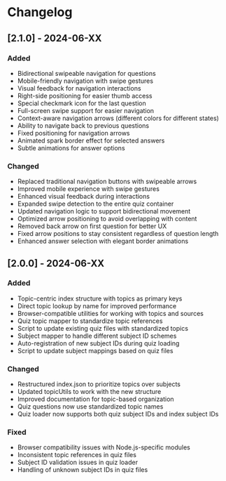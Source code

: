 # Changelog

## [2.1.0] - 2024-06-XX

### Added
- Bidirectional swipeable navigation for questions
- Mobile-friendly navigation with swipe gestures
- Visual feedback for navigation interactions
- Right-side positioning for easier thumb access
- Special checkmark icon for the last question
- Full-screen swipe support for easier navigation
- Context-aware navigation arrows (different colors for different states)
- Ability to navigate back to previous questions
- Fixed positioning for navigation arrows
- Animated spark border effect for selected answers
- Subtle animations for answer options

### Changed
- Replaced traditional navigation buttons with swipeable arrows
- Improved mobile experience with swipe gestures
- Enhanced visual feedback during interactions
- Expanded swipe detection to the entire quiz container
- Updated navigation logic to support bidirectional movement
- Optimized arrow positioning to avoid overlapping with content
- Removed back arrow on first question for better UX
- Fixed arrow positions to stay consistent regardless of question length
- Enhanced answer selection with elegant border animations

## [2.0.0] - 2024-06-XX

### Added
- Topic-centric index structure with topics as primary keys
- Direct topic lookup by name for improved performance
- Browser-compatible utilities for working with topics and sources
- Quiz topic mapper to standardize topic references
- Script to update existing quiz files with standardized topics
- Subject mapper to handle different subject ID schemes
- Auto-registration of new subject IDs during quiz loading
- Script to update subject mappings based on quiz files

### Changed
- Restructured index.json to prioritize topics over subjects
- Updated topicUtils to work with the new structure
- Improved documentation for topic-based organization
- Quiz questions now use standardized topic names
- Quiz loader now supports both quiz subject IDs and index subject IDs

### Fixed
- Browser compatibility issues with Node.js-specific modules
- Inconsistent topic references in quiz files
- Subject ID validation issues in quiz loader
- Handling of unknown subject IDs in quiz files 
